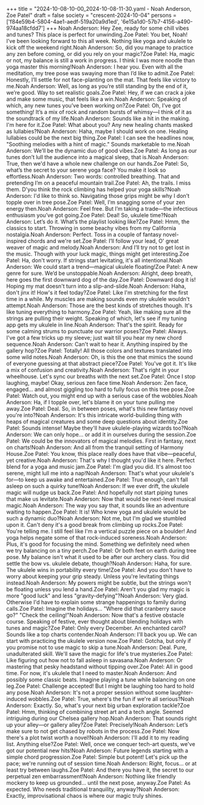 +++
title = "2024-10-08-10-00_2024-10-08-11-30.yaml - Noah Anderson, Zoe Patel"
draft = false
society = "crescent-2024-10-04"
persons = ['f84e59b4-5804-4ae1-aedf-519a20a9d1ed', '6e15a1d0-57b7-4156-a490-974aa18cfdd7']
+++
Noah Anderson: Hey Zee, ready for some chill vibes and tunes? This place is perfect for unwinding.Zoe Patel: You bet, Noah! I’ve been looking forward to this all week. Nothing like yoga and ukulele to kick off the weekend right.Noah Anderson: So, did you manage to practice any zen before coming, or did you rely on your magic?Zoe Patel: Ha, magic or not, my balance is still a work in progress. I think I was more noodle than yoga master this morning!Noah Anderson: I hear you. Even with all the meditation, my tree pose was swaying more than I’d like to admit.Zoe Patel: Honestly, I’ll settle for not face-planting on the mat. That feels like victory to me.Noah Anderson: Well, as long as you’re still standing by the end of it, we’re good. Way to set realistic goals.Zoe Patel: Hey, if we can crack a joke and make some music, that feels like a win.Noah Anderson: Speaking of which, any new tunes you’ve been working on?Zoe Patel: Oh, I’ve got something! It’s a mix of rock and random bursts of whimsy—I think of it as the soundtrack of my life.Noah Anderson: Sounds like a hit in the making. I'm here for it.Zoe Patel: What about you? Any new healing chants masked as lullabies?Noah Anderson: Haha, maybe I should work on one. Healing lullabies could be the next big thing.Zoe Patel: I can see the headlines now, "Soothing melodies with a hint of magic." Sounds marketable to me.Noah Anderson: We’ll be the dynamic duo of good vibes.Zoe Patel: As long as our tunes don’t lull the audience into a magical sleep, that is.Noah Anderson: True, then we'd have a whole new challenge on our hands.Zoe Patel: So, what’s the secret to your serene yoga face? You make it look so effortless.Noah Anderson: Two words: controlled breathing. That and pretending I’m on a peaceful mountain trail.Zoe Patel: Ah, the trails. I miss them. D'you think the rock climbing has helped your yoga skills?Noah Anderson: I'd like to think so. Navigating those grips might be why I don’t topple over in tree pose.Zoe Patel: Well, I'm snagging some of your zen energy then.Noah Anderson: Feel free. But I’m taking a trade—the infectious enthusiasm you’ve got going.Zoe Patel: Deal! So, ukulele time?Noah Anderson: Let’s do it. What’s the playlist looking like?Zoe Patel: Hmm, the classics to start. Throwing in some beachy vibes from my California nostalgia.Noah Anderson: Perfect. Toss in a couple of fantasy novel-inspired chords and we're set.Zoe Patel: I’ll follow your lead, O' great weaver of magic and melody.Noah Anderson: And I’ll try not to get lost in the music. Though with your luck magic, things might get interesting.Zoe Patel: Ha, don't worry. If strings start levitating, it's all intentional.Noah Anderson: We could start a trend—magical ukulele floating!Zoe Patel: A new genre for sure. We’d be unstoppable.Noah Anderson: Alright, deep breath, here goes the first downward dog of the day.Zoe Patel: Downward dog it is! Hoping my mat doesn't turn into a slip-and-slide.Noah Anderson: Haha, don't jinx it! How's it feel today?Zoe Patel: Like I'm stretching for the first time in a while. My muscles are making sounds even my ukulele wouldn't attempt.Noah Anderson: Those are the best kinds of stretches though. It's like tuning everything to harmony.Zoe Patel: Yeah, like making sure all the strings are pulling their weight. Speaking of which, let's see if my tuning app gets my ukulele in line.Noah Anderson: That's the spirit. Ready for some calming strums to punctuate our warrior poses?Zoe Patel: Always. I've got a few tricks up my sleeve; just wait till you hear my new chord sequence.Noah Anderson: Can't wait to hear it. Anything inspired by the gallery hop?Zoe Patel: Totally! All those colors and textures translated into some wild notes.Noah Anderson: Oh, is this the one that mimics the sound of everyone guessing at that abstract piece?Zoe Patel: You've got it. It's like a mix of confusion and creativity.Noah Anderson: That's right in your wheelhouse. Let's sync our breaths with the next set.Zoe Patel: Once I stop laughing, maybe! Okay, serious zen face time.Noah Anderson: Zen face, engaged... and almost giggling too hard to fully focus on this tree pose.Zoe Patel: Watch out, you might end up with a serious case of the wobbles.Noah Anderson: Ha, if I topple over, let's blame it on your tune pulling me away.Zoe Patel: Deal. So, in between poses, what's this new fantasy novel you're into?Noah Anderson: It's this intricate world-building thing with heaps of magical creatures and some deep questions about identity.Zoe Patel: Sounds intense! Maybe they'll have ukulele-playing wizards too?Noah Anderson: We can only hope... or add it in ourselves during the session.Zoe Patel: We could be the innovators of magical melodies. First in fantasy, next on charts!Noah Anderson: And all from the tranquil setting of Harmony House.Zoe Patel: You know, this place really does have that vibe—peaceful, yet creative.Noah Anderson: That's why I thought you'd like it here. Perfect blend for a yoga and music jam.Zoe Patel: I'm glad you did. It's almost too serene, might lull me into a nap!Noah Anderson: That's what your ukulele's for—to keep us awake and entertained.Zoe Patel: True enough, can't fall asleep on such a quirky tune!Noah Anderson: If we ever drift, the ukulele magic will nudge us back.Zoe Patel: And hopefully not start piping tunes that make us levitate.Noah Anderson: Now that would be next-level musical magic.Noah Anderson: The way you say that, it sounds like an adventure waiting to happen.Zoe Patel: It is! Who knew yoga and ukulele would be such a dynamic duo?Noah Anderson: Not me, but I'm glad we stumbled upon it. Can't deny it's a good break from climbing up rocks.Zoe Patel: You're telling me. I still feel like I'm a vertical puzzle piece on a boulder! And yoga helps negate some of that rock-induced soreness.Noah Anderson: Plus, it's good for focusing the mind. Something we definitely need when we try balancing on a tiny perch.Zoe Patel: Or both feet on earth during tree pose. My balance isn't what it used to be after our archery class. You did settle the bow vs. ukulele debate, though?Noah Anderson: Haha, for sure. The ukulele wins in portability every time!Zoe Patel: And you don't have to worry about keeping your grip steady. Unless you're levitating things instead.Noah Anderson: My powers might be subtle, but the strings won't be floating unless you lend a hand.Zoe Patel: Aren't you glad my magic is more "good luck" and less "gravity-defying"?Noah Anderson: Very glad. Otherwise I'd have to explain some strange happenings to family during calls.Zoe Patel: Imagine the holidays... "Where did that cranberry sauce go?" "Check the ceiling!"Noah Anderson: Now that's a festive obstacle course. Speaking of festive, ever thought about blending holidays with tunes and magic?Zoe Patel: Only every December. An enchanted carol? Sounds like a top charts contender.Noah Anderson: I'll back you up. We can start with practicing the ukulele version now.Zoe Patel: Gotcha, but only if you promise not to use magic to skip a tune.Noah Anderson: Deal. Pure, unadulterated skill. We'll save the magic for life's true mysteries.Zoe Patel: Like figuring out how not to fall asleep in savasana.Noah Anderson: Or mastering that pesky headstand without tipping over.Zoe Patel: All in good time. For now, it's ukulele that I need to master.Noah Anderson: And possibly some classic beats. Imagine playing a tune while balancing on one leg.Zoe Patel: Challenge accepted! But I might be laughing too hard to hold any pose.Noah Anderson: It's not a proper session without some laughter-induced wobbles.Zoe Patel: True, where's the fun if we're all serious?Noah Anderson: Exactly. So, what's your next big urban exploration tackle?Zoe Patel: Hmm, thinking of combining street art and a tech angle. Seemed intriguing during our Chelsea gallery hop.Noah Anderson: That sounds right up your alley—or gallery alley?Zoe Patel: Precisely!Noah Anderson: Let’s make sure to not get chased by robots in the process.Zoe Patel: Now there's a plot twist worth a novel!Noah Anderson: I'll add it to my reading list. Anything else?Zoe Patel: Well, once we conquer tech-art quests, we've got our potential new hits!Noah Anderson: Future legends starting with a simple chord progression.Zoe Patel: Simple but potent! Let's pick up the pace; we're running out of session time.Noah Anderson: Right, focus... or at least try between laughs.Zoe Patel: And there you have it, the secret to our perpetual zen embarrassment!Noah Anderson: Nothing like friendly mockery to keep us grounded... until the next pose, anyway.Zoe Patel: As expected. Who needs traditional tranquility, anyway?Noah Anderson: Exactly, improvisational chaos is where our magic truly shines.